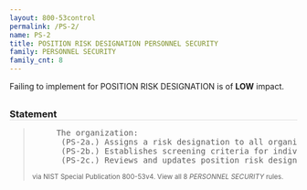 ```yaml
---
layout: 800-53control
permalink: /PS-2/
name: PS-2
title: POSITION RISK DESIGNATION PERSONNEL SECURITY
family: PERSONNEL SECURITY
family_cnt: 8
---
```

<p class="text-info">Failing to implement for POSITION RISK DESIGNATION is of <b>LOW</b> impact.</p>

<h3 style="border-bottom:1px solid #ddd;margin:30px 0 8px 0;">Statement</h3>
<blockquote>
<pre>     The organization: 
      (PS-2a.) Assigns a risk designation to all organizational positions; 
      (PS-2b.) Establishes screening criteria for individuals filling those positions; and 
      (PS-2c.) Reviews and updates position risk designations [Assignment: organization-defined frequency]. 
</pre>
<p><small>via NIST Special Publication 800-53v4. View all 8 <i>PERSONNEL SECURITY</i> rules. <a href="/cce/ssg/group/$Group_id"><span class="glyphicon glyphicon-link"></span></a> </small></p>
</blockquote>

